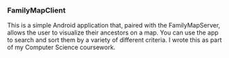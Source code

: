 ### FamilyMapClient

This is a simple Android application that, paired with the FamilyMapServer, allows the user to visualize their ancestors on a map. You can use the app to search and sort them by a variety of different criteria. I wrote this as part of my Computer Science coursework. 
